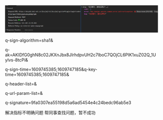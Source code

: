 ![img](企业微信截图_16097290291278.png)

q-sign-algorithm=sha1&

q-ak=AKIDfG0ghN8c02JKXnJbx8JIrhdpvUH2c7lboC7QOjCL6PIK1xuZ02Q_1Uylvs-8tcPi&

q-sign-time=1609745385;1609747185&q-key-time=1609745385;1609747185&

q-header-list=&

q-url-param-list=&

q-signature=9fa0307ea55198d5a6ad5454e4c24bedc96ab5e3

解决指标不明确问题
帮同事查找问题，暂不成功

